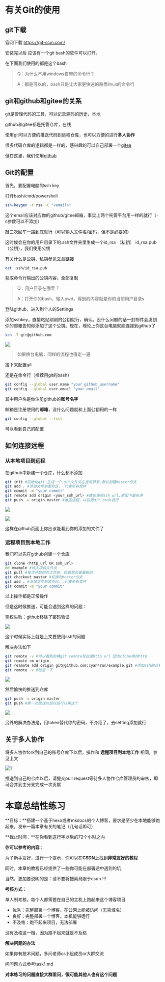 # 有关Git的使用

## git下载

官网下载 https://git-scm.com/

安装完以后 应该有一个git bash的软件可以打开。

在下面我们使用的都是这个bash

> Q：为什么不用windows自带的命令行？
>
> A：都是可以的，bash只是让大家更快速的熟悉linux的命令行

## git和github和gitee的关系

git是管理代码的工具，可以记录源码的历史，本地

github和gitee都是托管仓库，在线

使用git可以方便的推送代码到远程仓库，也可以方便的进行**多人协作**

很多代码仓库的逻辑都是一样的，感兴趣的可以自己部署一个[gitea](https://docs.gitea.com/category/installation)

但在这里，我们使用[github](https://github.com)

## Git的配置

首先，要配置电脑的ssh key

打开bash/cmd/powershell

```bash
ssh-keygen -t rsa -C "<email>"
```

这个email应该对应你的github/gitee邮箱，事实上两个托管平台用一样的就行（`-C`参数可以不添加）

敲三次回车一路到底就行（可以输入文件名/密码，但不是必要的）

这时候会在你的用户目录下的.ssh文件夹里生成一个id_rsa （私钥） id_rsa.pub（公钥），我们使用公钥

有关什么是公钥、私钥参见[文章链接](https://www.ssldragon.com/zh/blog/public-key-cryptography/)

```bash
cat .ssh/id_rsa.pub
```

获取命令行输出的公钥内容，全部复制

> Q：用户目录在哪里？
>
> A：打开你的bash，输入pwd，得到的内容就是你的当前用户目录s

登陆github，进入到个人的Settings

添加sshkey，直接粘贴刚刚的公钥就行，确认。没什么问题的话一封邮件会发到你的邮箱告知你添加了这个公钥。现在，理论上你这台电脑就能连接到github了

```bash
ssh -T git@github.com
```

![](https://cdn.jsdelivr.net/gh/cyan4run/cdn_img/img/202404222337770.png)

> 如果换台电脑，同样的流程也得走一遍

接下来配置git

还是在命令行（推荐用git的bash）

```bash
git config --global user.name "your_github_username" 
git config --global user.email "your_email"
```

其中用户名是你注册github的**账号名字**

邮箱是注册使用的**邮箱**，没什么问题就和上面公钥用的一样

```bash
git config --global --list
```

可以看到自己的配置

## 如何连接远程

### 从本地项目到远程

在github中新建一个仓库，什么都不添加

```bash
git init #初始化git 生成一个.git文件夹在当前目录,默认创建master分支
git add . #添加文件到暂存区，.代表所有文件
git commit -m "your commit"
git remote add origin <your_ssh_url> #建议使用ssh url,原因下面有讲
git push -u origin master #推送远程，以后用git push就行
```

![](https://cdn.jsdelivr.net/gh/cyan4run/cdn_img/img/202404222338011.png)

![](https://cdn.jsdelivr.net/gh/cyan4run/cdn_img/img/202404222338838.png)

这样在github页面上你应该能看到你的添加的文件了

### 远程项目到本地工作

我们可以先在github创建一个仓库

```bash
git clone <http_url OR ssh_url>
cd example #进入项目文件夹
git pull #每次开启你的工作前，检查是否是最新的
git checkout master #切换到master分支
git add . #添加文件到暂存区，.代表所有文件
git commit -m "your commit"
```

以上操作都是正常操作

但是这时候推送，可能会遇到这样的问题：

鉴权失败：github移除了密码验证

![](https://cdn.jsdelivr.net/gh/cyan4run/cdn_img/img/202404222338241.png)

这个时候实际上就是上文要使用ssh的问题

解决办法如下

```bash
git remote -v #可以看到的确git remote现在是http url 因为clone用的http
git remote rm origin
git reamote add origin git@github.com:cyan4run/example.git #添加ssh的远程
git remote -v #检查一下
```

![](https://cdn.jsdelivr.net/gh/cyan4run/cdn_img/img/202404222338887.png)

然后愉快的推送到仓库

```bash
git push -u origin master
git push #第一次推送以后以后可以用这个
```

![](https://cdn.jsdelivr.net/gh/cyan4run/cdn_img/img/202404222339907.png)

另外的解决办法是，用token替代你的密码，不介绍了，去setting添加就行

## 关于多人协作

将多人协作fork到自己的账号仓库下以后，操作和 **远程项目到本地工作** 相同，参见上文

![1](https://cdn.jsdelivr.net/gh/wandering-the-earth/blog-img//blog/202404221056918.png)

推送到自己的仓库以后，请提交pull request等待多人协作仓库管理员的审核，即可合并到主分支完成一次贡献

# 本章总结性练习

**目标：**搭建一个基于hexo或者mkdocs的个人博客，要求是至少在本地能够跑起来，发布一篇本章有关的笔记（几句话即可）

**截止时间：**在你看到这行字以后的72个小时之内

**你可以参考的内容**：

为了新手友好，进行一个提示，你可以在**CSDN**上找到**非常友好的教程**

同时，本章的教程已经提供了一些你可能在部署途中遇到的坑

当然，更加要说明的是：请不要将搜索局限于csdn !!!

**考核方式：**

单人制考核，每个人都需要在自己的主机上跑起来这个博客项目

- 优秀：完整部署一个博客，在公网上能被访问（无需域名）
- 良好：完整部署一个博客，本机能够运行
- 不及格：跑不起来项目，无法部署

没有及格这一档，因为跑不起来就是不及格

**解决问题的办法**

如果你有技术问题，多问老师or小组成员or大群交流

问问题方式参考task1.md

**对本练习的问题直接大群里问，很可能其他人也有这个问题**

